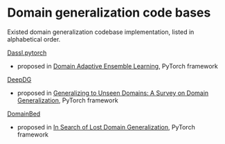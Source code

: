 # Domain generalization code bases
Existed domain generalization codebase implementation, listed in alphabetical order. 

[Dassl.pytorch](https://github.com/KaiyangZhou/Dassl.pytorch)
- proposed in [Domain Adaptive Ensemble Learning](https://arxiv.org/abs/2003.07325), PyTorch framework

[DeepDG](https://github.com/jindongwang/transferlearning/tree/master/code/DeepDG)
- proposed in [Generalizing to Unseen Domains: A Survey on Domain Generalization](https://arxiv.org/abs/2103.03097), PyTorch framework 

[DomainBed](https://github.com/facebookresearch/DomainBed)
- proposed in [In Search of Lost Domain Generalization](https://arxiv.org/abs/2007.01434), PyTorch framework
